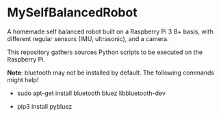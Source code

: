 # MySelfBalancedRobot

A homemade self balanced robot built on a Raspberry Pi 3 B+ basis, with different regular sensors (IMU, ultrasonic), and a camera.

This repository gathers sources Python scripts to be executed on the Raspberry Pi.

**Note**: bluetooth may not be installed by default. The following commands might help! 

* sudo apt-get install bluetooth bluez libbluetooth-dev

* pip3 install pybluez
